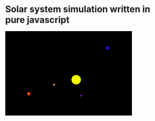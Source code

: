 # Solar system simulation written in pure javascript

![image](https://raw.githubusercontent.com/JP01/solar_sim/master/assets/solar_sim.png?raw=true)
